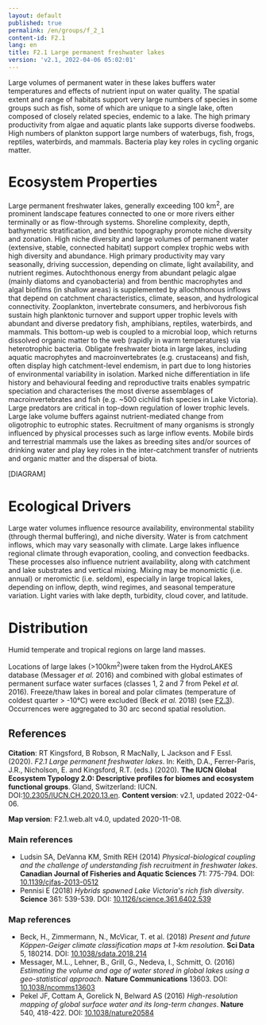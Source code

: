 ```yaml
---
layout: default
published: true
permalink: /en/groups/f_2_1
content-id: F2.1
lang: en
title: F2.1 Large permanent freshwater lakes
version: 'v2.1, 2022-04-06 05:02:01'
---
```


Large volumes of permanent water in these lakes buffers water temperatures and effects of nutrient input on water quality. The spatial extent and range of habitats support very large numbers of species in some groups such as fish, some of which are unique to a single lake, often composed of closely related species, endemic to a lake. The high primary productivity from algae and aquatic plants lake supports diverse foodwebs. High numbers of plankton support large numbers of waterbugs, fish, frogs, reptiles, waterbirds, and mammals. Bacteria play key roles in cycling organic matter.

# Ecosystem Properties
 
Large permanent freshwater lakes, generally exceeding 100 km<sup>2</sup>, are prominent landscape features connected to one or more rivers either terminally or as flow-through systems. Shoreline complexity, depth, bathymetric stratification, and benthic topography promote niche diversity and zonation. High niche diversity and large volumes of permanent water (extensive, stable, connected habitat) support complex trophic webs with high diversity and abundance. High primary productivity may vary seasonally, driving succession, depending on climate, light availability, and nutrient regimes. Autochthonous energy from abundant pelagic algae (mainly diatoms and cyanobacteria) and from benthic macrophytes and algal biofilms (in shallow areas) is supplemented by allochthonous inflows that depend on catchment characteristics, climate, season, and hydrological connectivity. Zooplankton, invertebrate consumers, and herbivorous fish sustain high planktonic turnover and support upper trophic levels with abundant and diverse predatory fish, amphibians, reptiles, waterbirds, and mammals. This bottom-up web is coupled to a microbial loop, which returns dissolved organic matter to the web (rapidly in warm temperatures) via heterotrophic bacteria. Obligate freshwater biota in large lakes, including aquatic macrophytes and macroinvertebrates (e.g. crustaceans) and fish, often display high catchment-level endemism, in part due to long histories of environmental variability in isolation. Marked niche differentiation in life history and behavioural feeding and reproductive traits enables sympatric speciation and characterises the most diverse assemblages of macroinvertebrates and fish (e.g. ~500 cichlid fish species in Lake Victoria). Large predators are critical in top-down regulation of lower trophic levels. Large lake volume buffers against nutrient-mediated change from oligotrophic to eutrophic states. Recruitment of many organisms is strongly influenced by physical processes such as large inflow events. Mobile birds and terrestrial mammals use the lakes as breeding sites and/or sources of drinking water and play key roles in the inter-catchment transfer of nutrients and organic matter and the dispersal of biota.

[DIAGRAM]

# Ecological Drivers
 
Large water volumes influence resource availability, environmental stability (through thermal buffering), and niche diversity. Water is from catchment inflows, which may vary seasonally with climate. Large lakes influence regional climate through evaporation, cooling, and convection feedbacks. These processes also influence nutrient availability, along with catchment and lake substrates and vertical mixing. Mixing may be monomictic (i.e. annual) or meromictic (i.e. seldom), especially in large tropical lakes, depending on inflow, depth, wind regimes, and seasonal temperature variation. Light varies with lake depth, turbidity, cloud cover, and latitude.
 
# Distribution
 
Humid temperate and tropical regions on large land masses.

Locations of large lakes (>100km<sup>2</sup>)were taken from the HydroLAKES database (Messager _et al._ 2016) and combined with global estimates of permanent surface water surfaces (classes 1, 2 and 7 from Pekel _et al._ 2016). Freeze/thaw lakes in boreal and polar climates (temperature of coldest quarter > -10°C) were excluded (Beck _et al._ 2018) (see [F2.3](/explore/groups/F2.3)). Occurrences were aggregated to 30 arc second spatial resolution.

## References

**Citation**: RT Kingsford, B Robson, R MacNally, L Jackson and F Essl. (2020). *F2.1 Large permanent freshwater lakes*. In: Keith, D.A., Ferrer-Paris, J.R., Nicholson, E. and Kingsford, R.T. (eds.) (2020). **The IUCN Global Ecosystem Typology 2.0: Descriptive profiles for biomes and ecosystem functional groups**. Gland, Switzerland: IUCN. DOI:[10.2305/IUCN.CH.2020.13.en](https://doi.org/10.2305/IUCN.CH.2020.13.en).
**Content version**: v2.1, updated 2022-04-06.

**Map version**: F2.1.web.alt v4.0, updated 2020-11-08.

### Main references
* Ludsin SA, DeVanna KM, Smith REH  (2014) *Physical-biological coupling and the challenge of understanding fish recruitment in freshwater lakes*. **Canadian Journal of Fisheries and Aquatic Sciences** 71: 775-794. DOI: [10.1139/cjfas-2013-0512](http://doi.org/10.1139/cjfas-2013-0512)
* Pennisi E  (2018) *Hybrids spawned Lake Victoria's rich fish diversity*. **Science** 361: 539-539. DOI: [10.1126/science.361.6402.539](http://doi.org/10.1126/science.361.6402.539)

### Map references
* Beck, H., Zimmermann, N., McVicar, T. et al. (2018) *Present and future Köppen-Geiger climate classification maps at 1-km resolution*. **Sci Data** 5, 180214. DOI: [10.1038/sdata.2018.214](http://doi.org/10.1038/sdata.2018.214)
* Messager, M.L., Lehner, B., Grill, G., Nedeva, I., Schmitt, O.  (2016) *Estimating the volume and age of water stored in global lakes using a geo-statistical approach*. **Nature Communications** 13603. DOI: [10.1038/ncomms13603](http://doi.org/10.1038/ncomms13603)
* Pekel JF, Cottam A, Gorelick N, Belward AS (2016) *High-resolution mapping of global surface water and its long-term changes*. **Nature** 540, 418-422. DOI: [10.1038/nature20584](http://doi.org/10.1038/nature20584)
